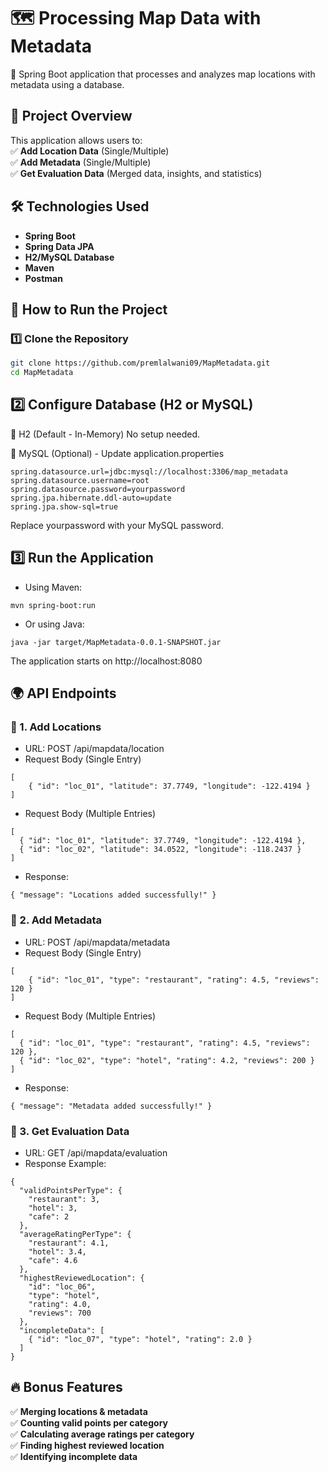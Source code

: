 # 🗺️ Processing Map Data with Metadata

📍 Spring Boot application that processes and analyzes map locations with metadata using a database.

## 📖 Project Overview
This application allows users to:  
✅ **Add Location Data** (Single/Multiple)  
✅ **Add Metadata** (Single/Multiple)  
✅ **Get Evaluation Data** (Merged data, insights, and statistics)

## 🛠 Technologies Used
- **Spring Boot**
- **Spring Data JPA**
- **H2/MySQL Database**
- **Maven**
- **Postman**

## 🚀 How to Run the Project

### 1️⃣ Clone the Repository
```sh
git clone https://github.com/premlalwani09/MapMetadata.git
cd MapMetadata
```

## 2️⃣ Configure Database (H2 or MySQL)
🔹 H2 (Default - In-Memory)
No setup needed.

🔹 MySQL (Optional) - Update application.properties
```
spring.datasource.url=jdbc:mysql://localhost:3306/map_metadata
spring.datasource.username=root
spring.datasource.password=yourpassword
spring.jpa.hibernate.ddl-auto=update
spring.jpa.show-sql=true
```
Replace yourpassword with your MySQL password.

## 3️⃣ Run the Application
- Using Maven:
```
mvn spring-boot:run
```
- Or using Java:
```
java -jar target/MapMetadata-0.0.1-SNAPSHOT.jar
```
The application starts on http://localhost:8080

## 🌍 API Endpoints
### 📌 1. Add Locations
- URL: POST /api/mapdata/location
- Request Body (Single Entry)
```
[
    { "id": "loc_01", "latitude": 37.7749, "longitude": -122.4194 }
]
```
- Request Body (Multiple Entries)
```
[
  { "id": "loc_01", "latitude": 37.7749, "longitude": -122.4194 },
  { "id": "loc_02", "latitude": 34.0522, "longitude": -118.2437 }
]
```
- Response:
```
{ "message": "Locations added successfully!" }
```

### 📌 2. Add Metadata
- URL: POST /api/mapdata/metadata
- Request Body (Single Entry)
```
[
    { "id": "loc_01", "type": "restaurant", "rating": 4.5, "reviews": 120 }
]
```
- Request Body (Multiple Entries)
```
[
  { "id": "loc_01", "type": "restaurant", "rating": 4.5, "reviews": 120 },
  { "id": "loc_02", "type": "hotel", "rating": 4.2, "reviews": 200 }
]
```
- Response:
```
{ "message": "Metadata added successfully!" }
```

### 📌 3. Get Evaluation Data
- URL: GET /api/mapdata/evaluation
- Response Example:
```
{
  "validPointsPerType": {
    "restaurant": 3,
    "hotel": 3,
    "cafe": 2
  },
  "averageRatingPerType": {
    "restaurant": 4.1,
    "hotel": 3.4,
    "cafe": 4.6
  },
  "highestReviewedLocation": {
    "id": "loc_06",
    "type": "hotel",
    "rating": 4.0,
    "reviews": 700
  },
  "incompleteData": [
    { "id": "loc_07", "type": "hotel", "rating": 2.0 }
  ]
}
```

## 🔥 Bonus Features
✅ **Merging locations & metadata**  
✅ **Counting valid points per category**     
✅ **Calculating average ratings per category**  
✅ **Finding highest reviewed location**     
✅ **Identifying incomplete data**   


